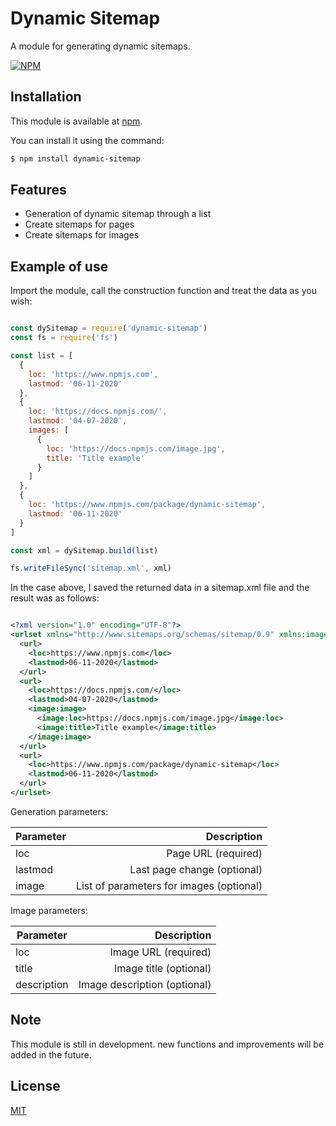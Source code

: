 # Dynamic Sitemap

  A module for generating dynamic sitemaps.

  [![NPM](https://nodei.co/npm/dynamic-sitemap.png?downloads=true&downloadRank=true&stars=true)](https://nodei.co/npm/dynamic-sitemap/)

## Installation

  This module is available at [npm](https://www.npmjs.com/package/dynamic-sitemap).

  You can install it using the command:

  ```bash
  $ npm install dynamic-sitemap
  ```

## Features

  * Generation of dynamic sitemap through a list
  * Create sitemaps for pages
  * Create sitemaps for images

## Example of use

  Import the module, call the construction function and treat the data as you wish:

  ```js

  const dySitemap = require('dynamic-sitemap')
  const fs = require('fs')

  const list = [
    {
      loc: 'https://www.npmjs.com',
      lastmod: '06-11-2020'
    },
    {
      loc: 'https://docs.npmjs.com/',
      lastmod: '04-07-2020',
      images: [
        {
          loc: 'https://docs.npmjs.com/image.jpg',
          title: 'Title example'
        }
      ]
    },
    {
      loc: 'https://www.npmjs.com/package/dynamic-sitemap',
      lastmod: '06-11-2020'
    }
  ]

  const xml = dySitemap.build(list)

  fs.writeFileSync('sitemap.xml', xml)

  ```

  In the case above, I saved the returned data in a sitemap.xml file and the result was as follows:

  ```xml

  <?xml version="1.0" encoding="UTF-8"?>
  <urlset xmlns="http://www.sitemaps.org/schemas/sitemap/0.9" xmlns:image="http://www.google.com/schemas/sitemap-image/1.1">
    <url>
      <loc>https://www.npmjs.com</loc>
      <lastmod>06-11-2020</lastmod>
    </url>
    <url>
      <loc>https://docs.npmjs.com/</loc>
      <lastmod>04-07-2020</lastmod>
      <image:image>
        <image:loc>https://docs.npmjs.com/image.jpg</image:loc>
        <image:title>Title example</image:title>
      </image:image>
    </url>
    <url>
      <loc>https://www.npmjs.com/package/dynamic-sitemap</loc>
      <lastmod>06-11-2020</lastmod>
    </url>
  </urlset>

  ```

  Generation parameters:

  Parameter | Description
  --------- | ------:
  loc       | Page URL (required)
  lastmod   | Last page change (optional)
  image     | List of parameters for images (optional)
  
  Image parameters:

  Parameter   | Description
  ---------   | ------:
  loc         | Image URL (required)
  title       | Image title (optional)
  description | Image description (optional)

## Note
  This module is still in development. new functions and improvements will be added in the future.

## License

  [MIT](LICENSE)